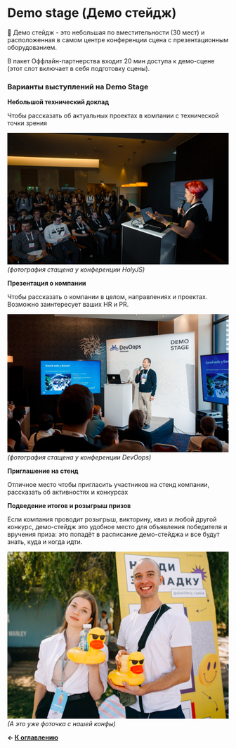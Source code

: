 # Demo stage (Демо стейдж)

<aside>
📢 Демо стейдж - это небольшая по вместительности (30 мест) и расположенная в самом центре конференции сцена с презентационным оборудованием.

</aside>

В пакет Оффлайн-партнерства входит 20 мин доступа к демо-сцене (этот слот включает в себя подготовку сцены).

### Варианты выступлений на Demo Stage

**Небольшой технический доклад** 

Чтобы рассказать об актуальных проектах в компании с технической точки зрения

![image3.png](image3.png)
*(фотография стащена у конференции HolyJS)*

**Презентация о компании**

Чтобы рассказать о компании в целом, направлениях и проектах. Возможно заинтересует ваших HR и PR.

![image1.png](image1.png)
*(фотография стащена у конференции DevOops)*

**Приглашение на стенд**

Отличное место чтобы пригласить участников на стенд компании, рассказать об активностях и конкурсах

**Подведение итогов и розыгрыш призов**

Если компания проводит розыгрыш, викторину, квиз и любой другой конкурс, демо-стейдж это удобное место для объявления победителя и вручения приза: это попадёт в расписание демо-стейджа и все будут знать, куда и когда идти.

![image2.png](image2.png)
*(А это уже фоточка с нашей конфы)*

**← [К оглавлению](../README.md)**